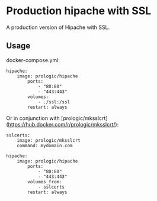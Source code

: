 Production hipache with SSL
===========================

A production version of Hipache with SSL.

Usage
-----

docker-compose.yml:

``` sourceCode
hipache:
    image: prologic/hipache
        ports:
            - "80:80"
            - "443:443"
        volumes:
            - ./ssl:/ssl
        restart: always
```

Or in conjunction with \[prologic/mksslcrt\](<https://hub.docker.com/r/prologic/mksslcrt/>):

``` sourceCode
sslcerts:
    image: prologic/mksslcrt
    command: mydomain.com

hipache:
    image: prologic/hipache
        ports:
            - "80:80"
            - "443:443"
        volumes_from:
            - sslcerts
        restart: always
```
